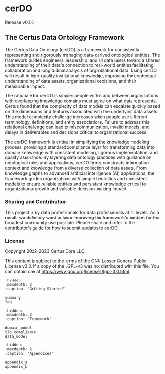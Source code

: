 # cerDO

Release v0.1.0

## The Certus Data Ontology Framework

The Certus Data Ontology (cerDO) is a framework for consistently representing and rigorously managing data-derived ontological entities. The framework guides engineers, leadership, and all data users toward a shared understanding of their data's connection to real-world entities facilitating collaboration and longitudinal analysis of organizational data. Using cerDO will result in high-quality institutional knowledge, improving the contextual understanding of data assets, organizational decisions, and their measurable impact.

The rationale for cerDO is simple: people within and between organizations with overlapping knowledge domains must agree on what data represents. Certus found that the complexity of data models can escalate quickly based on the dimensions and features associated with the underlying data assets. This model complexity challenge increases when people use different terminology, definitions, and entity associations. Failure to address this relational challenge can lead to miscommunication, invalid models, and delays in deliverables and decisions critical to organizational success.

The cerDO framework is critical in simplifying the knowledge modeling process, providing a standard compliance layer for transforming data into domain knowledge with consistent modeling, rigorous implementation, and quality assurance. By layering data ontology practices with guidance on ontological rules and applications, cerDO firmly constructs information context and knowledge from a diverse collection of data assets. From knowledge graphs to advanced artificial intelligence (AI) applications, the framework guides organizations with simple heuristics and consistent models to ensure reliable entities and persistent knowledge critical to organizational growth and valuable decision-making impact.

### Sharing and Contribution

This project is by data professionals for data professionals at all levels. As a result, we definitely want to keep improving the framework's content for the broadest community use possible. Please share and refer to the contributor's guide for how to submit updates to cerDO.

### License

Copyright 2022-2023 Certus Core LLC.

This content is subject to the terms of the GNU Lesser General Public License v3.0. If a copy of the LGPL-v3 was not distributed with this file, You can obtain one at https://www.gnu.org/licenses/lgpl-3.0.html.

```{toctree}
:hidden:
:maxdepth: 2
:caption: "Getting Started"

summary
faq
```

```{toctree}
:hidden:
:maxdepth: 2
:caption: "Framework"

domain_model
tlo_compliance
data_model
```

```{toctree}
:hidden:
:maxdepth: 2
:caption: "Appendices"

appendix_a
appendix_b
```
